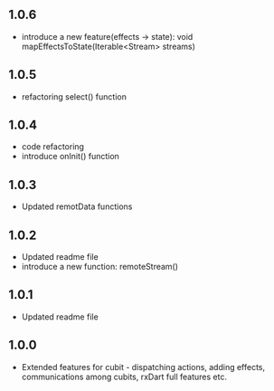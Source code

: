 ## 1.0.6

- introduce a new feature(effects -> state): void mapEffectsToState(Iterable<Stream<T>> streams)

## 1.0.5

- refactoring select() function

## 1.0.4

- code refactoring
- introduce onInit() function

## 1.0.3

- Updated remotData functions

## 1.0.2

- Updated readme file
- introduce a new function: remoteStream()

## 1.0.1

- Updated readme file

## 1.0.0

- Extended features for cubit - dispatching actions, adding effects, communications among cubits, rxDart full features etc.
